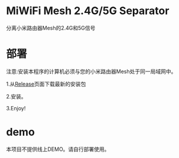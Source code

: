 # MiWiFi Mesh 2.4G/5G Separator
 分离小米路由器Mesh的2.4G和5G信号

# 部署
注意:安装本程序的计算机必须与您的小米路由器Mesh处于同一局域网中。

1.从[Release](https://github.com/Runc2333/MiWiFi-Mesh-2.4G-5G-Separator/releases)页面下载最新的安装包

2.安装。

3.Enjoy!

# demo
本项目不提供线上DEMO。请自行部署使用。
